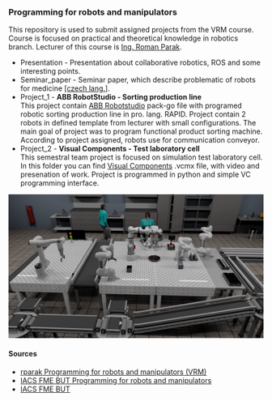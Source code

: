 ### Programming for robots and manipulators
This repository is used to submit assigned projects from the VRM course. Course is focused on practical and theoretical knowledge in robotics branch. Lecturer of this course is [Ing. Roman Parak](https://github.com/rparak).

* Presentation - Presentation about collaborative robotics, ROS and some interesting points. 
* Seminar_paper - Seminar paper, which describe problematic of robots for medicine [[czech lang.]](https://en.wikipedia.org/wiki/Czech_language).
* Project_1 - **ABB RobotStudio - Sorting production line** <br /> This project contain [ABB Robotstudio](https://new.abb.com/products/robotics/en/robotstudio) pack-go file with programed robotic sorting production line in pro. lang. RAPID. Project contain 2 robots in defined template from lecturer with small configurations. The main goal of project was to program functional product sorting machine. According to project assigned, robots use for communication conveyor.
* Project_2 - **Visual Components - Test laboratory cell** <br />This semestral team project is focused on simulation test laboratory cell. In this folder you can find [Visual Components](https://www.visualcomponents.com) .vcmx file, with video and presenation of work. Project is programmed in python and simple VC programming interface. 

![plot](Project_2/render_screens/project_2_2.png)

#### Sources
* [rparak Programming for robots and manipulators (VRM)](https://github.com/rparak/Programming-for-robots-and-manipulators-VRM)
* [IACS FME BUT Programming for robots and manipulators](https://www.fme.vutbr.cz/en/studenti/predmety/233662)
* [IACS FME BUT](https://uai.fme.vutbr.cz/en/)
